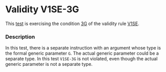 # Validity V1SE-3G

This [test](.) is exercising the condition [3G](../Readme.md) of the validity rule [V1SE](../../v1se/Readme.md).

### Description

In this test, there is a separate instruction with an argument whose type is the formal generic parameter `G`. The actual generic parameter could be a separate type. In this test `V1SE-3G` is not violated, even though the actual generic parameter is not a separate type.
